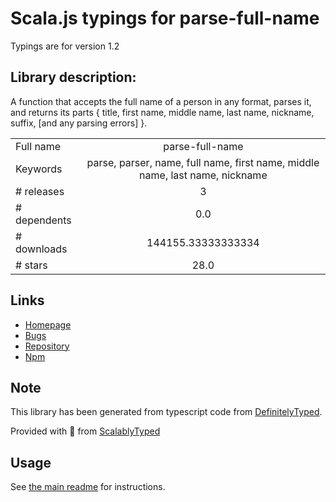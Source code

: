 
# Scala.js typings for parse-full-name

Typings are for version 1.2

## Library description:
A function that accepts the full name of a person in any format, parses it, and returns its parts { title, first name, middle name, last name, nickname, suffix, [and any parsing errors] }.

|                    |                 |
| ------------------ | :-------------: |
| Full name          | parse-full-name |
| Keywords           | parse, parser, name, full name, first name, middle name, last name, nickname |
| # releases         | 3 |
| # dependents       | 0.0 |
| # downloads        | 144155.33333333334 |
| # stars            | 28.0 |

## Links
- [Homepage](https://github.com/RateGravity/parse-full-name)
- [Bugs](https://github.com/RateGravity/parse-full-name/issues)
- [Repository](https://github.com/RateGravity/parse-full-name)
- [Npm](https://www.npmjs.com/package/parse-full-name)
    


## Note
This library has been generated from typescript code from [DefinitelyTyped](https://definitelytyped.org).

Provided with :purple_heart: from [ScalablyTyped](https://github.com/oyvindberg/ScalablyTyped)

## Usage
See [the main readme](../../readme.md) for instructions.



